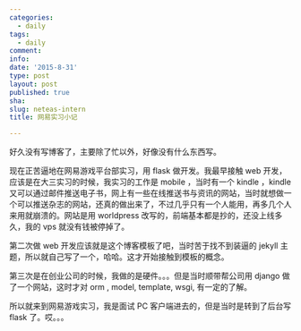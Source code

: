 ```yaml
---
categories:
  - daily
tags:
  - daily
comment: 
info: 
date: '2015-8-31'
type: post
layout: post
published: true
sha: 
slug: neteas-intern
title: 网易实习小记

---
```

好久没有写博客了，主要除了忙以外，好像没有什么东西写。

<!--more-->

现在正苦逼地在网易游戏平台部实习，用 flask 做开发。我最早接触 web 开发，应该是在大三实习的时候，我实习的工作是 mobile ，当时有一个 kindle ，kindle 又可以通过邮件推送电子书，网上有一些在线推送书与资讯的网站，当时就想做一个可以推送杂志的网站，还真的做出来了，不过几乎只有一个人能用，再多几个人来用就崩溃的。网站是用 worldpress 改写的，前端基本都是抄的，还没上线多久，我的 vps 就没有钱被停掉了。

第二次做 web 开发应该就是这个博客模板了吧，当时苦于找不到装逼的 jekyll 主题，所以就自己写了一个，哈哈。这才开始接触到模板的概念。

第三次是在创业公司的时候，我做的是硬件。。。但是当时顺带帮公司用 django 做了一个网站，这时才对 orm , model, template, wsgi, 有一定的了解。

所以就来到网易游戏实习，我是面试 PC 客户端进去的，但是当时是转到了后台写 flask 了。哎。。。